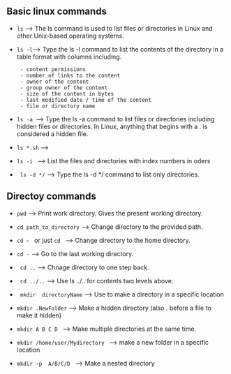 
## Basic linux commands

-  ``ls`` --> The ls command is used to list files or directories in Linux and other Unix-based operating systems.

- ``` ls -l ```--> Type the ls -l command to list the contents of the directory in a table format with columns including.

       - content permissions
       - number of links to the content
       - owner of the content
       - group owner of the content
       - size of the content in bytes
       - last modified date / time of the content
       - file or directory name




- ```ls -a ```--> Type the ls -a command to list files or directories including hidden files or directories. In Linux, anything that begins with a . is considered a hidden file.

- ```ls *.sh``` -->




- ```ls -i ``` --> List the files and directories with index numbers in oders




- ``` ls -d */``` --> Type the ls -d */ command to list only directories.



## Directoy commands
- ```pwd``` --> Print work directory. Gives the present working directory.


- ```cd path_to_directory``` --> Change directory to the provided path.


- ```cd ~ ``` or just  ```cd ``` --> Change directory to the home directory.


- ``` cd - ``` --> Go to the last working directory.



- ``` cd ..``` --> Chnage directory to one step back.


- ``` cd ../..``` --> Use ls ../.. for contents two levels above.



- ``` mkdir  directoryName``` --> Use to make a directory in a specific location



- ``` mkdir .NewFolder ``` --> Make a hidden directory (also . before a file to make it hidden)



- ```mkdir A B C D ``` --> Make multiple directories at the same time.



- ```mkdir /home/user/Mydirectory ``` --> make a new folder in a specific location



- ```mkdir -p  A/B/C/D ``` --> Make a nested directory








